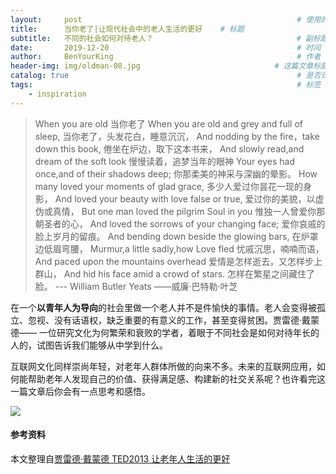 ```yaml
---
layout:     post                                                # 使用的布局（不需要改）
title:      当你老了|让现代社会中的老人生活的更好    # 标题 
subtitle:   不同的社会如何对待老人？                                # 副标题
date:       2019-12-20                                          # 时间
author:     BenYourKing                                         # 作者
header-img: img/oldman-08.jpg                              # 这篇文章标题背景图片
catalog: true                                                   # 是否归档
tags:                                                           # 标签
    - inspiration
---
```


> When you are old 当你老了
> When you are old and grey and full of sleep, 
> 当你老了，头发花白，睡意沉沉，
> And nodding by the fire，take down this book, 
> 倦坐在炉边，取下这本书来，
> And slowly read,and dream of the soft look 
> 慢慢读着，追梦当年的眼神
> Your eyes had once,and of their shadows deep; 
> 你那柔美的神采与深幽的晕影。
> How many loved your moments of glad grace, 
> 多少人爱过你昙花一现的身影，
> And loved your beauty with love false or true, 
> 爱过你的美貌，以虚伪或真情，
> But one man loved the pilgrim Soul in you 
> 惟独一人曾爱你那朝圣者的心，
> And loved the sorrows of your changing face; 
> 爱你哀戚的脸上岁月的留痕。
> And bending down beside the glowing bars, 
> 在炉罩边低眉弯腰，
> Murmur,a little sadly,how Love fled 
> 忧戚沉思，喃喃而语，
> And paced upon the mountains overhead 
> 爱情是怎样逝去，又怎样步上群山，
> And hid his face amid a crowd of stars. 
> 怎样在繁星之间藏住了脸。
> --- William Butler Yeats ——威廉·巴特勒·叶芝


在一个**以青年人为导向**的社会里做一个老人并不是件愉快的事情。老人会变得被孤立、忽视、没有话语权，缺乏重要的有意义的工作，甚至变得贫困。贾雷德·戴蒙德—— 一位研究文化为何繁荣和衰败的学者，着眼于不同社会是如何对待年长的人的，试图告诉我们能够从中学到什么。       

互联网文化同样崇尚年轻，对老年人群体所做的向来不多。未来的互联网应用，如何能帮助老年人发现自己的价值、获得满足感、构建新的社交关系呢？也许看完这一篇文章后你会有一点思考和感悟。     

![](https://ftp.bmp.ovh/imgs/2019/12/a5875c527de79ffd.jpg)



















#### 参考资料

本文整理自[贾雷德·戴蒙德 TED2013 让老年人生活的更好](https://www.ted.com/talks/jared_diamond_how_societies_can_grow_old_better?language=zh-cn)

